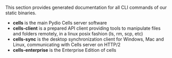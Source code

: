 This section provides generated documentation for all CLI commands of our static binaries.

- **cells** is the main Pydio Cells server software
- **cells-client** is a prepared API client providing tools to manipulate files and folders remotely, in a linux posix fashion (ls, rm, scp, etc)
- **cells-sync** is the desktop synchronization client for Windows, Mac and Linux, communicating with Cells server on HTTP/2
- **cells-enterprise** is the Enterprise Edition of cells


